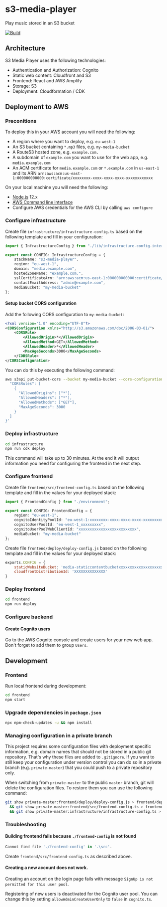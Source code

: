 # s3-media-player
Play music stored in an S3 bucket

[![Build](https://github.com/kaklakariada/s3-media-player/workflows/Build/badge.svg)](https://github.com/kaklakariada/s3-media-player/actions?query=workflow%3ABuild)

## Architecture

S3 Media Player uses the following technologies:

* Authentication and Authorization: Cognito
* Static web content: Cloudfront and S3
* Frontend: React and AWS Amplify
* Storage: S3
* Deployment: Cloudformation / CDK

## Deployment to AWS

### Preconitions

To deploy this in your AWS account you will need the following:

* A region where you want to deploy, e.g. `eu-west-1`
* An S3 bucket containing `*.mp3` files, e.g. `my-media-bucket`
* A Route53 hosted zone, e.g. `example.com.`
* A subdomain of `example.com` you want to use for the web app, e.g. `media.example.com`
* An ACM certificate for `media.example.com` or `*.example.com` in `us-east-1` and its ARN `arn:aws:acm:us-east-1:000000000000:certificate/xxxxxxxx-xxxx-xxxx-xxxx-xxxxxxxxxxxx`

On your local machine you will need the following:

* [Node.js](https://nodejs.org/en/) 12.x
* [AWS Command line interface](https://aws.amazon.com/cli/)
* Configure AWS credentials for the AWS CLI by calling `aws configure`

### Configure infrastructure

Create file `infrastructure/infrastructure-config.ts` based on the following template and fill in your configuration:

```typescript
import { InfrastructureConfig } from "./lib/infrastructure-config-interface";

export const CONFIG: InfrastructureConfig = {
    stackName: "s3-media-player",
    region: "eu-west-1",
    domain: "media.example.com",
    hostedZoneName: "example.com.",
    sslCertificateArn: "arn:aws:acm:us-east-1:000000000000:certificate/xxxxxxxx-xxxx-xxxx-xxxx-xxxxxxxxxxxx",
    contactEmailAddress: "admin@example.com",
    mediaBucket: "my-media-bucket"
};
```

#### Setup bucket CORS configuration

Add the following CORS configuration to `my-media-bucket`:

```xml
<?xml version="1.0" encoding="UTF-8"?>
<CORSConfiguration xmlns="http://s3.amazonaws.com/doc/2006-03-01/">
    <CORSRule>
        <AllowedOrigin>*</AllowedOrigin>
        <AllowedMethod>GET</AllowedMethod>
        <AllowedHeader>*</AllowedHeader>
        <MaxAgeSeconds>3000</MaxAgeSeconds>
    </CORSRule>
</CORSConfiguration>
```

You can do this by executing the following command:

```bash
aws s3api put-bucket-cors --bucket my-media-bucket --cors-configuration '{
  "CORSRules": [
    {
      "AllowedOrigins": ["*"],
      "AllowedHeaders": ["*"],
      "AllowedMethods": ["GET"],
      "MaxAgeSeconds": 3000
    }
  ]
}'
```

### Deploy infrastructure

```bash
cd infrastructure
npm run cdk deploy
```

This command will take up to 30 minutes. At the end it will output information you need for configuring the frontend in the next step.

### Configure frontend

Create file `frontend/src/frontend-config.ts` based on the following template and fill in the values for your deployed stack:

```typescript
import { FrontendConfig } from "./environment";

export const CONFIG: FrontendConfig = {
    region: "eu-west-1",
    cognitoIdentityPoolId: "eu-west-1:xxxxxxxx-xxxx-xxxx-xxxx-xxxxxxxxxxxx",
    cognitoUserPoolId: "eu-west-1_xxxxxxxxx",
    cognitoUserPoolWebClientId: "xxxxxxxxxxxxxxxxxxxxxxxxxx",
    mediaBucket: "my-media-bucket"
};
```

Create file `frontend/deploy/deploy-config.js` based on the following template and fill in the values for your deployed stack:

```javascript
exports.CONFIG = {
    staticWebsiteBucket: 'media-staticcontentbucketxxxxxxxxxxxxxxxxxxxxxx',
    cloudfrontDistributionId: 'XXXXXXXXXXXXXX'
}
```

### Deploy frontend

```bash
cd frontend
npm run deploy
```

### Configure backend

#### Create Cognito users

Go to the AWS Cognito console and create users for your new web app. Don't forget to add them to group `Users`.

## Development

### Frontend

Run local frontend during development:

```bash
cd frontend
npm start
```

### Upgrade dependencies in `package.json`

```bash
npx npm-check-updates -u && npm install
```

### Managing configuration in a private branch

This project requires some configuration files with deployment specific information, e.g. domain names that should not be stored in a public git repository. That's why these files are added to `.gitignore`. If you want to still keep your configuration under version control you can do so in a private branch (e.g. `private-master`) that you could push to a private repository only.

When switching from `private-master` to the public `master` branch, git will delete the configuration files. To restore them you can use the following command:

```bash
git show private-master:frontend/deploy/deploy-config.js > frontend/deploy/deploy-config.js \
  && git show private-master:frontend/src/frontend-config.ts > frontend/src/frontend-config.ts \
  && git show private-master:infrastructure/infrastructure-config.ts > infrastructure/infrastructure-config.ts
```

### Troubleshooting

#### Building frontend fails because `./frontend-config` is not found

```.\src\environment.ts
Cannot find file './frontend-config' in '.\src'.
```

Create `frontend/src/frontend-config.ts` as described above.

#### Creating a new account does not work.

Creating an account on the login page fails with message `SignUp is not permitted for this user pool`.

Registering of new users is deactivated for the Cognito user pool. You can change this by setting `allowAdminCreateUserOnly` to `false` in `cognito.ts`.
